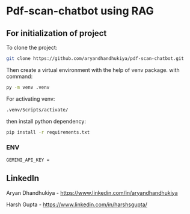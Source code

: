 # Pdf-scan-chatbot using RAG

## For initialization of project

To clone the project:
```bash
git clone https://github.com/aryandhandhukiya/pdf-scan-chatbot.git
```

Then create a virtual environment with the help of venv package. with command: 
``` bash
py -m venv .venv
```
For activating venv:

``` bash
.venv/Scripts/activate/
```
then install python dependency:

``` bash
pip install -r requirements.txt
``` 
### ENV 
    GEMINI_API_KEY = 

## LinkedIn
Aryan Dhandhukiya - https://www.linkedin.com/in/aryandhandhukiya

Harsh Gupta - https://www.linkedin.com/in/harshsgupta/
